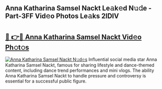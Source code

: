 ## Anna Katharina Samsel Nackt Le𝚊k𝚎d N𝚞𝚍e - Part-3FF Vid𝚎o Photos Le𝚊ks 2lDIV

# <h2><a href="http://fb4yya.evod.top/?m=Anna+Katharina+Samsel+Nackt">🔗 👉🔴 Anna Katharina Samsel Nackt Vid𝚎o Ph𝚘t𝚘s</a></h2>

[![Anna Katharina Samsel Nackt N𝚞d𝚎s](https://i.imgur.com/8V9OHl7.gif)](http://fb4yya.evod.top/?m=Anna+Katharina+Samsel+Nackt)
Influential social media star Anna Katharina Samsel Nackt, famous for sharing lifestyle and dance-themed content, including dance trend performances and mini vlogs. The ability Anna Katharina Samsel Nackt to handle pressure and controversy is essential for a successful public figure. 
